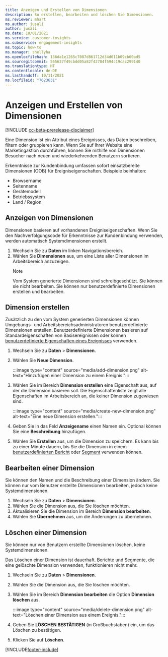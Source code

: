 ```yaml
---
title: Anzeigen und Erstellen von Dimensionen
description: So erstellen, bearbeiten und löschen Sie Dimensionen.
ms.reviewer: mhart
ms.author: jusali
author: jusali
ms.date: 10/01/2021
ms.service: customer-insights
ms.subservice: engagement-insights
ms.topic: how-to
ms.manager: shellyha
ms.openlocfilehash: 136da1e1265c7087d861712d34d011b09cb60ad5
ms.sourcegitcommit: 565637f49cbdd05a82f42784f594c19cac299140
ms.translationtype: HT
ms.contentlocale: de-DE
ms.lasthandoff: 10/11/2021
ms.locfileid: "7623631"
---
```

# <a name="view-and-create-dimensions"></a>Anzeigen und Erstellen von Dimensionen

[!INCLUDE [cc-beta-prerelease-disclaimer](includes/cc-beta-prerelease-disclaimer.md)]

Eine Dimension ist ein Attribut eines Ereignisses, das Daten beschreiben, filtern oder gruppieren kann. Wenn Sie auf Ihrer Website eine Marketingaktion durchführen, können Sie mithilfe von Dimensionen Besucher nach neuen und wiederkehrenden Benutzern sortieren.  

Erkenntnisse zur Kundenbindung umfassen sofort einsatzbereite Dimensionen (OOB) für Ereigniseigenschaften. Beispiele beinhalten:

- Browsername
- Seitenname
- Gerätemodell
- Betriebssystem
- Land / Region

## <a name="view-dimensions"></a>Anzeigen von Dimensionen

Dimensionen basieren auf vorhandenen Ereigniseigenschaften. Wenn Sie den Nachverfolgungscode für Erkenntnisse zur Kundenbindung verwenden, werden automatisch Systemdimensionen erstellt.

1. Wechseln Sie zu **Daten** im linken Navigationsbereich. 
1. Wählen Sie **Dimensionen** aus, um eine Liste aller Dimensionen im Arbeitsbereich anzuzeigen. 
   > [!NOTE]
   > Vom System generierte Dimensionen sind schreibgeschützt. Sie können sie nicht bearbeiten. Sie können nur benutzerdefinierte Dimensionen erstellen und bearbeiten.

## <a name="create-a-dimension"></a>Dimension erstellen

Zusätzlich zu den vom System generierten Dimensionen können Umgebungs- und Arbeitsbereichsadministratoren benutzerdefinierte Dimensionen erstellen. Benutzerdefinierte Dimensionen basieren auf Standardeigenschaften von Basisereignissen oder können [benutzerdefinierte Eigenschaften eines Ereignisses](advanced-SDK-implementation.md) verwenden.

1. Wechseln Sie zu **Daten** > **Dimensionen**.
1. Wählen Sie **Neue Dimension**.

   :::image type="content" source="media/add-dimension.png" alt-text="Hinzufügen einer Dimension zu einem Ereignis.":::

1. Wählen Sie im Bereich **Dimension erstellen** eine Eigenschaft aus, auf der die Dimension basieren soll. Die Eigenschaftenliste zeigt alle Eigenschaften im Arbeitsbereich an, die keiner Dimension zugewiesen sind.
   
   :::image type="content" source="media/create-new-dimension.png" alt-text="Eine neue Dimension erstellen.":::
      
3. Geben Sie in das Feld **Anzeigename** einen Namen ein. Optional können Sie eine **Beschreibung** hinzufügen.
4. Wählen Sie **Erstellen** aus, um die Dimension zu speichern. Es kann bis zu einer Minute dauern, bis Sie die Dimension in einem [benutzerdefinierten Bericht](custom-reports.md) oder [Segment](segments.md) verwenden können. 

## <a name="edit-a-dimension"></a>Bearbeiten einer Dimension

Sie können den Namen und die Beschreibung einer Dimension ändern. Sie können nur vom Benutzer erstellte Dimensionen bearbeiten, jedoch keine Systemdimensionen.


1. Wechseln Sie zu **Daten** > **Dimensionen**.
1. Wählen Sie die Dimension aus, die Sie löschen möchten.
1. Aktualisieren Sie die Dimension im Bereich **Dimension bearbeiten**.
1. Wählen Sie **Übernehmen** aus, um die Änderungen zu übernehmen.

## <a name="delete-a-dimension"></a>Löschen einer Dimension

Sie können nur von Benutzern erstellte Dimensionen löschen, keine Systemdimensionen.

Das Löschen einer Dimension ist dauerhaft. Berichte und Segmente, die eine gelöschte Dimension verwenden, funktionieren nicht mehr. 

1. Wechseln Sie zu **Daten** > **Dimensionen**.
1. Wählen Sie die Dimension aus, die Sie löschen möchten.
1. Wählen Sie im Bereich **Dimension bearbeiten** die Option **Dimension löschen** aus.

   :::image type="content" source="media/delete-dimension.png" alt-text="Löschen einer Dimension aus einem Ereignis.":::

1. Geben Sie **LÖSCHEN BESTÄTIGEN** (in Großbuchstaben) ein, um das Löschen zu bestätigen. 
1. Klicken Sie auf **Löschen**.

[!INCLUDE[footer-include](../includes/footer-banner.md)]
